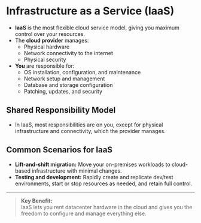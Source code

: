 # Infrastructure as a Service (IaaS)

- **IaaS** is the most flexible cloud service model, giving you maximum control over your resources.
- The **cloud provider** manages:
    - Physical hardware
    - Network connectivity to the internet
    - Physical security
- **You** are responsible for:
    - OS installation, configuration, and maintenance
    - Network setup and management
    - Database and storage configuration
    - Patching, updates, and security

## Shared Responsibility Model

- In IaaS, most responsibilities are on you, except for physical infrastructure and connectivity, which the provider manages.

## Common Scenarios for IaaS

- **Lift-and-shift migration:** Move your on-premises workloads to cloud-based infrastructure with minimal changes.
- **Testing and development:** Rapidly create and replicate dev/test environments, start or stop resources as needed, and retain full control.

---

> **Key Benefit:**  
> IaaS lets you rent datacenter hardware in the cloud and gives you the freedom to configure and manage everything else.

